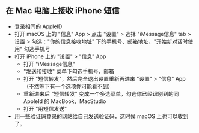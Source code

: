 
## 在 Mac 电脑上接收 iPhone 短信

- 登录相同的 AppleID
- 打开 macOS 上的 "信息" App > 点击 "设置" > 选择 "iMessage信息" tab > 设置 > 勾选："你的信息接收地址" 下的手机号、邮箱地址，"开始新对话时使用" 勾选手机号
- 打开 iPhone 上的 "设置" > "信息" App
  - 打开 "iMessage信息"
  - "发送和接收" 菜单下勾选手机号、邮箱
  - 打开 "短信转发"，然后完全退出设置重新再进来 "设置" > "信息" App（不然等下有一个选项你可能看不到）
  - 重新进来后 "短信转发" 变成一个多选菜单，勾选你已经识别到的同 AppleId 的 MacBook、MacStudio
  - 打开 "用短信发送"
- 用一些验证码登录的网站给自己发送验证码，这时候 macOS 上也可以收到了。